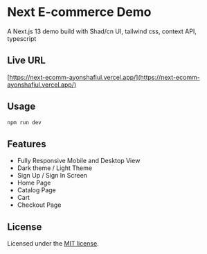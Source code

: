 # Next E-commerce Demo

A Next.js 13 demo build with Shad/cn UI, tailwind css, context API, typescript

## Live URL

[https://next-ecomm-ayonshafiul.vercel.app/](https://next-ecomm-ayonshafiul.vercel.app/)

## Usage

```bash
npm run dev
```

## Features

- Fully Responsive Mobile and Desktop View
- Dark theme / Light Theme
- Sign Up / Sign In Screen
- Home Page
- Catalog Page
- Cart
- Checkout Page

## License

Licensed under the [MIT license](https://github.com/shadcn/ui/blob/main/LICENSE.md).

